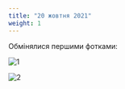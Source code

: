 ```yaml
---
title: "20 жовтня 2021"
weight: 1
---
```

Обмінялися першими фотками:

![1](/images/2021-10-20-1.jpg)

![2](/images/2021-10-20-2.jpg)